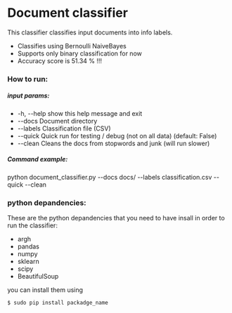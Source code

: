 # Document classifier

This classifier classifies input documents into info labels.
  - Classifies using Bernoulli NaiveBayes
  - Supports only binary classification for now
  - Accuracy score is 51.34 % !!!   

### How to run:
##### input params:
  - -h, --help       show this help message and exit
  - --docs      Document directory
  - --labels   Classification file (CSV)
  - --quick    Quick run for testing / debug (not on all data) (default: False)
  - --clean Cleans the docs from stopwords and junk (will run slower)
##### Command example:
python document_classifier.py --docs docs/ --labels classification.csv --quick --clean

### python depandencies:
These are the python depandencies that you need to have insall in order to run the classifier:
 - argh
 - pandas
 - numpy
 - sklearn
 - scipy
 - BeautifulSoup

you can install them using

    $ sudo pip install packadge_name
